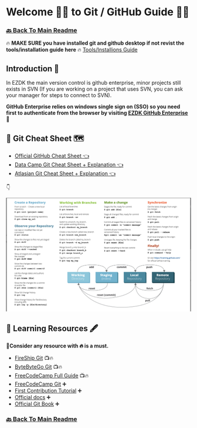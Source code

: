 # Welcome 🙋‍♂️ to Git / GitHub Guide 👨‍💻

### [🔙 Back To Main Readme](../readme.md)

🔥 **MAKE SURE you have installed git and github desktop if not revist the tools/installation guide here** 🔥 [Tools/Installions Guide](./tools_installations.md)

## Introduction 📖

In EZDK the main version control is github enterprise, minor projects still exists in SVN (If you are working on a project that uses SVN, you can ask your manager for steps to connect to SVN).

**GitHub Enterprise relies on windows single sign on (SSO) so you need first to authenticate from the browser by visiting [EZDK GitHub Enterprise](https://github.com/enterprises/EZDK/sso)** 🔏

## 🍁 Git Cheat Sheet 🗺

- [Official GitHub Cheat Sheet 👈](../resources/git/git-cheat-sheet-education.pdf)
- [Data Camp Git Cheat Sheet + Explanation 👈](../resources/git/git_cheat_sheet.pdf)
- [Atlasian Git Cheat Sheet + Explanation 👈](../resources/git/SWTM-2088_Atlassian-Git-Cheatsheet.pdf)

👇

![Git Cheat Sheet](../resources/git/git-cheat-sheet.png)

## 🏫 Learning Resources 🖋

🚨**Consider any resource with 🔥 is a must.**

- [FireShip Git](https://www.youtube.com/watch?v=hwP7WQkmECE&t=9s) 📺🔥
- [ByteByteGo Git](https://www.youtube.com/watch?v=e9lnsKot_SQ) 📺🔥
- [FreeCodeCamp Full Guide](https://www.youtube.com/watch?v=RGOj5yH7evk) 📺🔥
- [FreeCodeCamp Git](https://www.freecodecamp.org/news/git-and-github-for-beginners/) ➕
- [First Contribution Tutorial](https://github.com/firstcontributions/first-contributions) ➕
- [Official docs](https://git-scm.com/doc) ➕
- [Official Git Book](https://git-scm.com/book/en/v2) ➕

### [🔙 Back To Main Readme](../readme.md)
